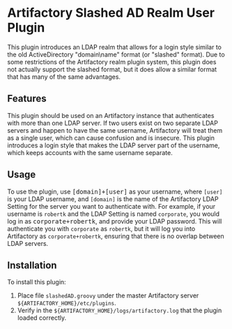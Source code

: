 Artifactory Slashed AD Realm User Plugin
========================================

This plugin introduces an LDAP realm that allows for a login style similar to
the old ActiveDirectory "domain\name" format (or "slashed" format). Due to some
restrictions of the Artifactory realm plugin system, this plugin does not
actually support the slashed format, but it does allow a similar format that has
many of the same advantages.

Features
--------

This plugin should be used on an Artifactory instance that authenticates with
more than one LDAP server. If two users exist on two separate LDAP servers and
happen to have the same username, Artifactory will treat them as a single user,
which can cause confusion and is insecure. This plugin introduces a login style
that makes the LDAP server part of the username, which keeps accounts with the
same username separate.

Usage
-----

To use the plugin, use <kbd>[domain]+[user]</kbd> as your username, where
`[user]` is your LDAP username, and `[domain]` is the name of the Artifactory
LDAP Setting for the server you want to authenticate with. For example, if your
username is `robertk` and the LDAP Setting is named `corporate`, you would log
in as <kbd>corporate+robertk</kbd>, and provide your LDAP password. This will
authenticate you with `corporate` as `robertk`, but it will log you into
Artifactory as `corporate+robertk`, ensuring that there is no overlap between
LDAP servers.

Installation
------------

To install this plugin:

1. Place file `slashedAD.groovy` under the master Artifactory server `${ARTIFACTORY_HOME}/etc/plugins`.
2. Verify in the `${ARTIFACTORY_HOME}/logs/artifactory.log` that the plugin loaded correctly.
